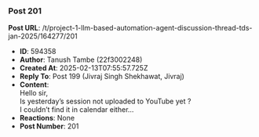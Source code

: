 ### Post 201
**Post URL**: /t/project-1-llm-based-automation-agent-discussion-thread-tds-jan-2025/164277/201
- **ID**: 594358
- **Author**: Tanush Tambe (22f3002248)
- **Created At**: 2025-02-13T07:55:57.725Z
- **Reply To**: Post 199 (Jivraj Singh Shekhawat, Jivraj)
- **Content**:  
  Hello sir,<br>
Is yesterday’s session not uploaded to YouTube yet ?<br>
I couldn’t find it in calendar either…
- **Reactions**: None
- **Post Number**: 201

